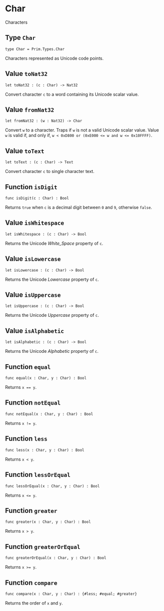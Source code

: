# Char
Characters

## Type `Char`
``` motoko no-repl
type Char = Prim.Types.Char
```

Characters represented as Unicode code points.

## Value `toNat32`
``` motoko no-repl
let toNat32 : (c : Char) -> Nat32
```

Convert character `c` to a word containing its Unicode scalar value.

## Value `fromNat32`
``` motoko no-repl
let fromNat32 : (w : Nat32) -> Char
```

Convert `w` to a character.
Traps if `w` is not a valid Unicode scalar value.
Value `w` is valid if, and only if, `w < 0xD800 or (0xE000 <= w and w <= 0x10FFFF)`.

## Value `toText`
``` motoko no-repl
let toText : (c : Char) -> Text
```

Convert character `c` to single character text.

## Function `isDigit`
``` motoko no-repl
func isDigit(c : Char) : Bool
```

Returns `true` when `c` is a decimal digit between `0` and `9`, otherwise `false`.

## Value `isWhitespace`
``` motoko no-repl
let isWhitespace : (c : Char) -> Bool
```

Returns the Unicode _White_Space_ property of `c`.

## Value `isLowercase`
``` motoko no-repl
let isLowercase : (c : Char) -> Bool
```

Returns the Unicode _Lowercase_ property of `c`.

## Value `isUppercase`
``` motoko no-repl
let isUppercase : (c : Char) -> Bool
```

Returns the Unicode _Uppercase_ property of `c`.

## Value `isAlphabetic`
``` motoko no-repl
let isAlphabetic : (c : Char) -> Bool
```

Returns the Unicode _Alphabetic_ property of `c`.

## Function `equal`
``` motoko no-repl
func equal(x : Char, y : Char) : Bool
```

Returns `x == y`.

## Function `notEqual`
``` motoko no-repl
func notEqual(x : Char, y : Char) : Bool
```

Returns `x != y`.

## Function `less`
``` motoko no-repl
func less(x : Char, y : Char) : Bool
```

Returns `x < y`.

## Function `lessOrEqual`
``` motoko no-repl
func lessOrEqual(x : Char, y : Char) : Bool
```

Returns `x <= y`.

## Function `greater`
``` motoko no-repl
func greater(x : Char, y : Char) : Bool
```

Returns `x > y`.

## Function `greaterOrEqual`
``` motoko no-repl
func greaterOrEqual(x : Char, y : Char) : Bool
```

Returns `x >= y`.

## Function `compare`
``` motoko no-repl
func compare(x : Char, y : Char) : {#less; #equal; #greater}
```

Returns the order of `x` and `y`.
